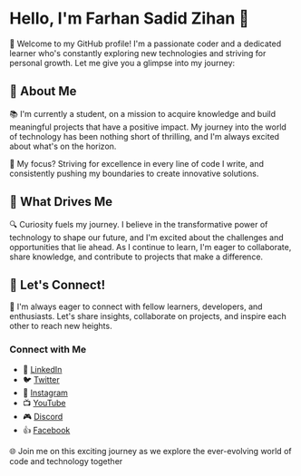 # Hello, I'm Farhan Sadid Zihan 👋

🚀 Welcome to my GitHub profile! I'm a passionate coder and a dedicated learner who's constantly exploring new technologies and striving for personal growth. Let me give you a glimpse into my journey:

## 🌱 About Me

📚 I'm currently a student, on a mission to acquire knowledge and build meaningful projects that have a positive impact. My journey into the world of technology has been nothing short of thrilling, and I'm always excited about what's on the horizon.

🎯 My focus? Striving for excellence in every line of code I write, and consistently pushing my boundaries to create innovative solutions.

## 🚀 What Drives Me

🔍 Curiosity fuels my journey. I believe in the transformative power of technology to shape our future, and I'm excited about the challenges and opportunities that lie ahead. As I continue to learn, I'm eager to collaborate, share knowledge, and contribute to projects that make a difference.

## 🌟 Let's Connect!

🤝 I'm always eager to connect with fellow learners, developers, and enthusiasts. Let's share insights, collaborate on projects, and inspire each other to reach new heights.

### Connect with Me

- 💼 [LinkedIn](https://www.linkedin.com/in/farhansadidzihan/)
- 🐦 [Twitter](https://twitter.com/farhansadzihan)
- 📸 [Instagram](https://www.instagram.com/farhansadidzihan/)
- 📺 [YouTube](https://www.youtube.com/channel/yourchannel)
- 🎮 [Discord](https://discord.gg/yourdiscordserver)
- 👍 [Facebook](https://www.facebook.com/yourprofile)

🌐 Join me on this exciting journey as we explore the ever-evolving world of code and technology together
